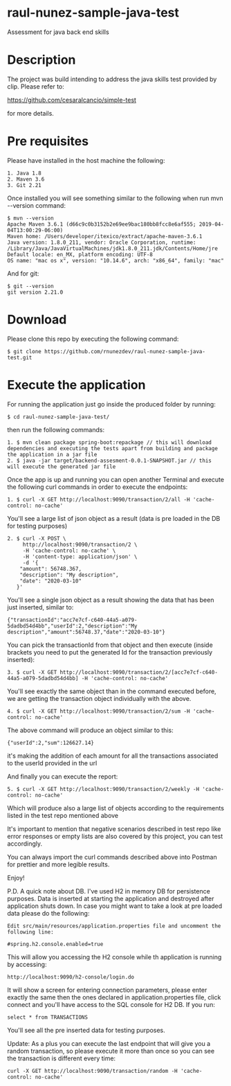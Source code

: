 # raul-nunez-sample-java-test
Assessment for java back end skills

# Description
The project was build intending to address the java skills test provided by clip. Please refer to:

https://github.com/cesaralcancio/simple-test  


for more details.

# Pre requisites 
Please have installed in the host machine the following:

    1. Java 1.8
    2. Maven 3.6
    3. Git 2.21
    
Once installed you will see something similar to the following when run mvn --version command:


    $ mvn --version
    Apache Maven 3.6.1 (d66c9c0b3152b2e69ee9bac180bb8fcc8e6af555; 2019-04-04T13:00:29-06:00)
    Maven home: /Users/developer/itexico/extract/apache-maven-3.6.1
    Java version: 1.8.0_211, vendor: Oracle Corporation, runtime: /Library/Java/JavaVirtualMachines/jdk1.8.0_211.jdk/Contents/Home/jre
    Default locale: en_MX, platform encoding: UTF-8
    OS name: "mac os x", version: "10.14.6", arch: "x86_64", family: "mac"
And for git:

    $ git --version
    git version 2.21.0
    
# Download
Please clone this repo by executing the following command:

    $ git clone https://github.com/rnunezdev/raul-nunez-sample-java-test.git
# Execute the application
For running the application just go inside the produced folder by running:

    $ cd raul-nunez-sample-java-test/
then run the following commands:
    
    1. $ mvn clean package spring-boot:repackage // this will download dependencies and executing the tests apart from building and package the application in a jar file
    2. $ java -jar target/backend-assesment-0.0.1-SNAPSHOT.jar // this will execute the generated jar file

Once the app is up and running you can open another Terminal and execute the following curl commands in order to execute the endpoints:

    1. $ curl -X GET http://localhost:9090/transaction/2/all -H 'cache-control: no-cache'
    
You'll see a large list of json object as a result (data is pre loaded in the DB for testing purposes)

    2. $ curl -X POST \
         http://localhost:9090/transaction/2 \
         -H 'cache-control: no-cache' \
         -H 'content-type: application/json' \
         -d '{
       	"amount": 56748.367,
       	"description": "My description",
       	"date": "2020-03-10"
       }'

You'll see a single json object as a result showing the data that has been just inserted, similar to:

    {"transactionId":"acc7e7cf-c640-44a5-a079-5dadbd54d4bb","userId":2,"description":"My description","amount":56748.37,"date":"2020-03-10"}
    
You can pick the transactionId from that object and then execute (inside brackets you need to put the generated Id for the transaction previously inserted):

    3. $ curl -X GET http://localhost:9090/transaction/2/[acc7e7cf-c640-44a5-a079-5dadbd54d4bb] -H 'cache-control: no-cache' 

You'll see exactly the same object than in the command executed before, we are getting the transaction object individually with the above.

    4. $ curl -X GET http://localhost:9090/transaction/2/sum -H 'cache-control: no-cache' 
 
The above command will produce an object similar to this:

    {"userId":2,"sum":126627.14}
    
it's making the addition of each amount for all the transactions associated to the userId provided in the url

And finally you can execute the report:

    5. $ curl -X GET http://localhost:9090/transaction/2/weekly -H 'cache-control: no-cache' 

Which will produce also a large list of objects according to the requirements listed in the test repo mentioned above

It's important to mention that negative scenarios described in test repo like error responses or empty lists are also covered by this project, you can test accordingly.

You can always import the curl commands described above into Postman for prettier and more legible results.

Enjoy!

P.D. A quick note about DB. I've used H2 in memory DB for persistence purposes. Data is inserted at starting the application and destroyed after application shuts down. In case you might want to take a look at pre loaded data please do the following:

    Edit src/main/resources/application.properties file and uncomment the following line:
    
    #spring.h2.console.enabled=true

This will allow you accessing the H2 console while th application is running by accessing:
    
    http://localhost:9090/h2-console/login.do

It will show a screen for entering connection parameters, please enter exactly the same then the ones declared in application.properties file, click connect and you'll have access to the SQL console for H2 DB. If you run:

    select * from TRANSACTIONS
    
You'll see all the pre inserted data for testing purposes.

Update: As a plus you can execute the last endpoint that will give you a random transaction, so please execute it more than once so you can see the transaction is different every time:

    curl -X GET http://localhost:9090/transaction/random -H 'cache-control: no-cache'